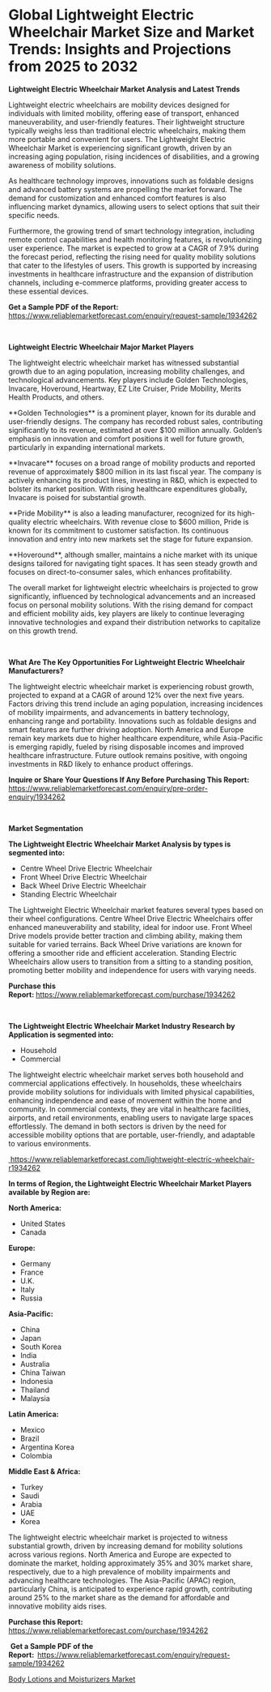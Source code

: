 <p><h1>Global Lightweight Electric Wheelchair Market Size and Market Trends: Insights and Projections from 2025 to 2032</h1></p><p><strong>Lightweight Electric Wheelchair Market Analysis and Latest Trends</strong></p>
<p><p>Lightweight electric wheelchairs are mobility devices designed for individuals with limited mobility, offering ease of transport, enhanced maneuverability, and user-friendly features. Their lightweight structure typically weighs less than traditional electric wheelchairs, making them more portable and convenient for users. The Lightweight Electric Wheelchair Market is experiencing significant growth, driven by an increasing aging population, rising incidences of disabilities, and a growing awareness of mobility solutions. </p><p>As healthcare technology improves, innovations such as foldable designs and advanced battery systems are propelling the market forward. The demand for customization and enhanced comfort features is also influencing market dynamics, allowing users to select options that suit their specific needs. </p><p>Furthermore, the growing trend of smart technology integration, including remote control capabilities and health monitoring features, is revolutionizing user experience. The market is expected to grow at a CAGR of 7.9% during the forecast period, reflecting the rising need for quality mobility solutions that cater to the lifestyles of users. This growth is supported by increasing investments in healthcare infrastructure and the expansion of distribution channels, including e-commerce platforms, providing greater access to these essential devices.</p></p>
<p><strong>Get a Sample PDF of the Report:&nbsp;</strong> <a href="https://www.reliablemarketforecast.com/enquiry/request-sample/1934262?utm_campaign=1140&utm_medium=2&utm_source=Github&utm_content=ia&utm_term=08022025&utm_id=lightweight-electric-wheelchair">https://www.reliablemarketforecast.com/enquiry/request-sample/1934262</a></p>
<p>&nbsp;</p>
<p><strong>Lightweight Electric Wheelchair Major Market Players</strong></p>
<p><p>The lightweight electric wheelchair market has witnessed substantial growth due to an aging population, increasing mobility challenges, and technological advancements. Key players include Golden Technologies, Invacare, Hoveround, Heartway, EZ Lite Cruiser, Pride Mobility, Merits Health Products, and others.</p><p>**Golden Technologies** is a prominent player, known for its durable and user-friendly designs. The company has recorded robust sales, contributing significantly to its revenue, estimated at over $100 million annually. Golden’s emphasis on innovation and comfort positions it well for future growth, particularly in expanding international markets.</p><p>**Invacare** focuses on a broad range of mobility products and reported revenue of approximately $800 million in its last fiscal year. The company is actively enhancing its product lines, investing in R&D, which is expected to bolster its market position. With rising healthcare expenditures globally, Invacare is poised for substantial growth.</p><p>**Pride Mobility** is also a leading manufacturer, recognized for its high-quality electric wheelchairs. With revenue close to $600 million, Pride is known for its commitment to customer satisfaction. Its continuous innovation and entry into new markets set the stage for future expansion.</p><p>**Hoveround**, although smaller, maintains a niche market with its unique designs tailored for navigating tight spaces. It has seen steady growth and focuses on direct-to-consumer sales, which enhances profitability.</p><p>The overall market for lightweight electric wheelchairs is projected to grow significantly, influenced by technological advancements and an increased focus on personal mobility solutions. With the rising demand for compact and efficient mobility aids, key players are likely to continue leveraging innovative technologies and expand their distribution networks to capitalize on this growth trend.</p></p>
<p>&nbsp;</p>
<p><strong>What Are The Key Opportunities For Lightweight Electric Wheelchair Manufacturers?</strong></p>
<p><p>The lightweight electric wheelchair market is experiencing robust growth, projected to expand at a CAGR of around 12% over the next five years. Factors driving this trend include an aging population, increasing incidences of mobility impairments, and advancements in battery technology, enhancing range and portability. Innovations such as foldable designs and smart features are further driving adoption. North America and Europe remain key markets due to higher healthcare expenditure, while Asia-Pacific is emerging rapidly, fueled by rising disposable incomes and improved healthcare infrastructure. Future outlook remains positive, with ongoing investments in R&D likely to enhance product offerings.</p></p>
<p><strong>Inquire or Share Your Questions If Any Before Purchasing This Report:</strong> <a href="https://www.reliablemarketforecast.com/enquiry/pre-order-enquiry/1934262?utm_campaign=1140&utm_medium=2&utm_source=Github&utm_content=ia&utm_term=08022025&utm_id=lightweight-electric-wheelchair">https://www.reliablemarketforecast.com/enquiry/pre-order-enquiry/1934262</a></p>
<p>&nbsp;</p>
<p><strong>Market Segmentation</strong></p>
<p><strong>The Lightweight Electric Wheelchair Market Analysis by types is segmented into:</strong></p>
<p><ul><li>Centre Wheel Drive Electric Wheelchair</li><li>Front Wheel Drive Electric Wheelchair</li><li>Back Wheel Drive Electric Wheelchair</li><li>Standing Electric Wheelchair</li></ul></p>
<p><p>The Lightweight Electric Wheelchair market features several types based on their wheel configurations. Centre Wheel Drive Electric Wheelchairs offer enhanced maneuverability and stability, ideal for indoor use. Front Wheel Drive models provide better traction and climbing ability, making them suitable for varied terrains. Back Wheel Drive variations are known for offering a smoother ride and efficient acceleration. Standing Electric Wheelchairs allow users to transition from a sitting to a standing position, promoting better mobility and independence for users with varying needs.</p></p>
<p><strong>Purchase this Report:&nbsp;</strong><a href="https://www.reliablemarketforecast.com/purchase/1934262?utm_campaign=1140&utm_medium=2&utm_source=Github&utm_content=ia&utm_term=08022025&utm_id=lightweight-electric-wheelchair">https://www.reliablemarketforecast.com/purchase/1934262</a></p>
<p>&nbsp;</p>
<p><strong>The Lightweight Electric Wheelchair Market Industry Research by Application is segmented into:</strong></p>
<p><ul><li>Household</li><li>Commercial</li></ul></p>
<p><p>The lightweight electric wheelchair market serves both household and commercial applications effectively. In households, these wheelchairs provide mobility solutions for individuals with limited physical capabilities, enhancing independence and ease of movement within the home and community. In commercial contexts, they are vital in healthcare facilities, airports, and retail environments, enabling users to navigate large spaces effortlessly. The demand in both sectors is driven by the need for accessible mobility options that are portable, user-friendly, and adaptable to various environments.</p></p>
<p><a href="https://www.reliablemarketforecast.com/lightweight-electric-wheelchair-r1934262?utm_campaign=1140&utm_medium=2&utm_source=Github&utm_content=ia&utm_term=08022025&utm_id=lightweight-electric-wheelchair">&nbsp;https://www.reliablemarketforecast.com/lightweight-electric-wheelchair-r1934262</a></p>
<p><strong>In terms of Region, the Lightweight Electric Wheelchair Market Players available by Region are:</strong></p>
<p>
    <p> <strong> North America: </strong>
        <ul>
            <li>United States</li>
            <li>Canada</li>
        </ul>
        </p> 
    <p> <strong> Europe: </strong>
        <ul>
            <li>Germany</li>
            <li>France</li>
            <li>U.K.</li>
            <li>Italy</li>
            <li>Russia</li>
        </ul>
        </p> 
    <p> <strong> Asia-Pacific: </strong>
        <ul>
            <li>China</li>
            <li>Japan</li>
            <li>South Korea</li>
            <li>India</li>
            <li>Australia</li>
            <li>China Taiwan</li>
            <li>Indonesia</li>
            <li>Thailand</li>
            <li>Malaysia</li>
        </ul>
        </p> 
    <p> <strong> Latin America: </strong>
        <ul>
            <li>Mexico</li>
            <li>Brazil</li>
            <li>Argentina Korea</li>
            <li>Colombia</li>
        </ul>
        </p> 
    <p> <strong> Middle East & Africa: </strong>
        <ul>
            <li>Turkey</li>
            <li>Saudi</li>
            <li>Arabia</li>
            <li>UAE</li>
            <li>Korea</li>
        </ul>
    </p>
    </p>
<p><p>The lightweight electric wheelchair market is projected to witness substantial growth, driven by increasing demand for mobility solutions across various regions. North America and Europe are expected to dominate the market, holding approximately 35% and 30% market share, respectively, due to a high prevalence of mobility impairments and advancing healthcare technologies. The Asia-Pacific (APAC) region, particularly China, is anticipated to experience rapid growth, contributing around 25% to the market share as the demand for affordable and innovative mobility aids rises.</p></p>
<p><strong>Purchase this Report: </strong><a href="https://www.reliablemarketforecast.com/purchase/1934262?utm_campaign=1140&utm_medium=2&utm_source=Github&utm_content=ia&utm_term=08022025&utm_id=lightweight-electric-wheelchair">https://www.reliablemarketforecast.com/purchase/1934262</a></p>
<p>&nbsp;<strong>Get a Sample PDF of the Report:&nbsp;&nbsp;</strong><a href="https://www.reliablemarketforecast.com/enquiry/request-sample/1934262?utm_campaign=1140&utm_medium=2&utm_source=Github&utm_content=ia&utm_term=08022025&utm_id=lightweight-electric-wheelchair">https://www.reliablemarketforecast.com/enquiry/request-sample/1934262</a></p>
<p><strong></strong></p>
<p><p><a href="https://github.com/AKSHATREPORTPRIME/Market-Research-Report-List-7/blob/main/body-lotions-and-moisturizers-market.md?utm_campaign=1140&utm_medium=2&utm_source=Github&utm_content=ia&utm_term=08022025&utm_id=lightweight-electric-wheelchair">Body Lotions and Moisturizers Market</a></p></p>